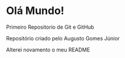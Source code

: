# Olá Mundo!
 Primeiro Repositorio de Git e GitHub

 Repositório criado pelo Augusto Gomes Júnior

Alterei novamento o meu README
